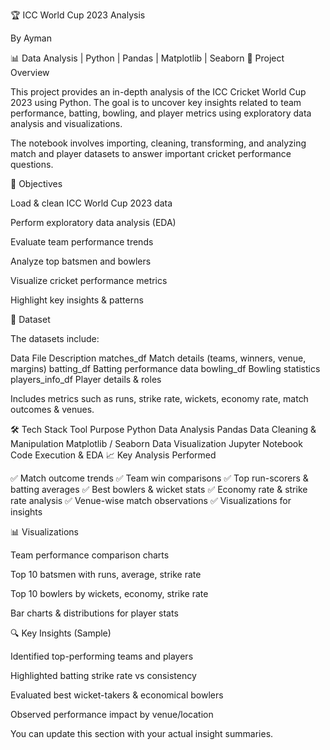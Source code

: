 🏆 ICC World Cup 2023 Analysis

By Ayman

📊 Data Analysis | Python | Pandas | Matplotlib | Seaborn
📁 Project Overview

This project provides an in-depth analysis of the ICC Cricket World Cup 2023 using Python. The goal is to uncover key insights related to team performance, batting, bowling, and player metrics using exploratory data analysis and visualizations.

The notebook involves importing, cleaning, transforming, and analyzing match and player datasets to answer important cricket performance questions.

🎯 Objectives

Load & clean ICC World Cup 2023 data

Perform exploratory data analysis (EDA)

Evaluate team performance trends

Analyze top batsmen and bowlers

Visualize cricket performance metrics

Highlight key insights & patterns

📂 Dataset

The datasets include:

Data File	Description
matches_df	Match details (teams, winners, venue, margins)
batting_df	Batting performance data
bowling_df	Bowling statistics
players_info_df	Player details & roles

Includes metrics such as runs, strike rate, wickets, economy rate, match outcomes & venues.

🛠️ Tech Stack
Tool	Purpose
Python	Data Analysis
Pandas	Data Cleaning & Manipulation
Matplotlib / Seaborn	Data Visualization
Jupyter Notebook	Code Execution & EDA
📈 Key Analysis Performed

✅ Match outcome trends
✅ Team win comparisons
✅ Top run-scorers & batting averages
✅ Best bowlers & wicket stats
✅ Economy rate & strike rate analysis
✅ Venue-wise match observations
✅ Visualizations for insights

📊 Visualizations

Team performance comparison charts

Top 10 batsmen with runs, average, strike rate

Top 10 bowlers by wickets, economy, strike rate

Bar charts & distributions for player stats

🔍 Key Insights (Sample)

Identified top-performing teams and players

Highlighted batting strike rate vs consistency

Evaluated best wicket-takers & economical bowlers

Observed performance impact by venue/location

You can update this section with your actual insight summaries.
